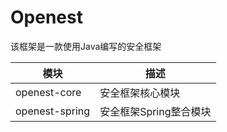 # Openest

该框架是一款使用Java编写的安全框架

|模块|描述|
|---|---|
|openest-core|安全框架核心模块|
|openest-spring|安全框架Spring整合模块|